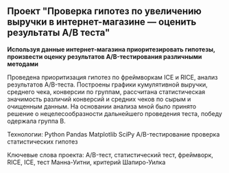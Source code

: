 ## Проект "Проверка гипотез по увеличению выручки в интернет-магазине — оценить результаты A/B теста"

<b>Используя данные интернет-магазина приоритезировать гипотезы, произвести оценку результатов A/B-тестирования различными методами</b>


Проведена приоритизация гипотез по фреймворкам ICE и RICE, анализ результатов A/B-теста. Построены графики кумулятивной выручки, среднего чека,
конверсии по группам, рассчитана статистическая значимость различий конверсий и средних чеков по сырым и очищенным данным. На основании анализа мной было
принято решение о нецелесообразности дальнейшего проведения теста, победу одержала группа В.

Технологии: 
Python
Pandas
Matplotlib
SciPy
A/B-тестирование
проверка статистических гипотез

Ключевые слова проекта: A/B-тест, статистический тест, фреймворк, RICE, ICE, тест Манна-Уитни, критерий Шапиро-Уилка

